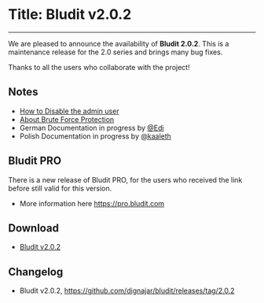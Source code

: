 # Title: Bludit v2.0.2
<!-- Date: 2017-11-02 22:00:00 -->
---
We are pleased to announce the availability of **Bludit 2.0.2**. This is a maintenance release for the 2.0 series and brings many bug fixes.

Thanks to all the users who collaborate with the project!

## Notes
- [How to Disable the admin user](https://docs.bludit.com/en/security/disable-admin-user)
- [About Brute Force Protection](https://docs.bludit.com/en/security/brute-force-protection)
- German Documentation in progress by [@Edi](https://github.com/clickwork-git)
- Polish Documentation in progress by [@kaaleth](https://github.com/kaaleth)

## Bludit PRO
There is a new release of Bludit PRO, for the users who received the link before still valid for this version.
- More information here https://pro.bludit.com

## Download
- [Bludit v2.0.2](https://df6m0u2ovo2fu.cloudfront.net/builds/bludit-v2.0.2.zip)

## Changelog
- Bludit v2.0.2, https://github.com/dignajar/bludit/releases/tag/2.0.2
